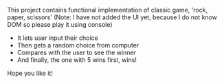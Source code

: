 This project contains functional implementation of classic game, 'rock, paper, scissors'
(Note: I have not added the UI yet, because I do not know DOM so please play it using console)

- It lets user input their choice
- Then gets a random choice from computer
- Compares with the user to see the winner
- And finally, the one with 5 wins first, wins!

Hope you like it!
